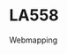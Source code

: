 # LA558
Webmapping

<script src='https://api.mapbox.com/mapbox-gl-js/v0.35.1/mapbox-gl.js'></script>
<link href='https://api.mapbox.com/mapbox-gl-js/v0.35.1/mapbox-gl.css' rel='stylesheet' />
